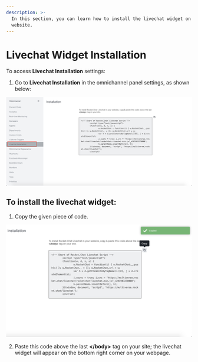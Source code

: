 ```yaml
---
description: >-
  In this section, you can learn how to install the livechat widget on your
  website.
---
```


# Livechat Widget Installation

To access **Livechat Installation** settings:

1. Go to **Livechat Installation** in the omnichannel panel settings, as shown below:

![](../../../.gitbook/assets/0%20%2810%29.png)

## To install the livechat widget:

1. Copy the given piece of code.

![](../../../.gitbook/assets/1%20%2811%29.png)

2. Paste this code above the last **&lt;/body&gt;** tag on your site; the livechat widget will appear on the bottom right corner on your webpage.

